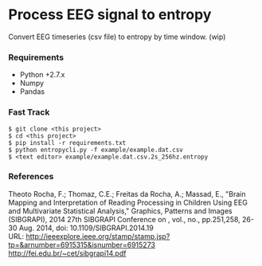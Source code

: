 Process EEG signal to entropy
=============================

Convert EEG timeseries (csv file) to entropy by time window. (wip)

### Requirements

- Python +2.7.x
 - Numpy
 - Pandas

### Fast Track

    $ git clone <this project>
    $ cd <this project>
    $ pip install -r requirements.txt
    $ python entropycli.py -f example/example.dat.csv
    $ <text editor> example/example.dat.csv.2s_256hz.entropy

### References

Theoto Rocha, F.; Thomaz, C.E.; Freitas da Rocha, A.; Massad, E., "Brain Mapping and Interpretation of Reading Processing in Children Using EEG and Multivariate Statistical Analysis," Graphics, Patterns and Images (SIBGRAPI), 2014 27th SIBGRAPI Conference on , vol., no., pp.251,258, 26-30 Aug. 2014, doi: 10.1109/SIBGRAPI.2014.19  
URL: http://ieeexplore.ieee.org/stamp/stamp.jsp?tp=&arnumber=6915315&isnumber=6915273  
http://fei.edu.br/~cet/sibgrapi14.pdf